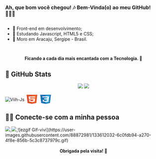 ### Ah, que bom você chegou! 🎶 Bem-Vinda(o) ao meu GitHub! 👩🏽‍💻

##

- 🔭 Front-end em desenvolvimento;
- 🌱 Estudando Javascript, HTML5 e CSS;
- 📌 Moro em Aracaju, Sergipe - Brasil.

&nbsp;

<div align="center">
  <strong>Ficando a cada dia mais encantada com a Tecnologia. 🤩</strong> 
</div>

## 💫 GitHub Stats   
<div align="center">
  <a href="https://github.com/VictoriaMagalhaes"></a>
  <img height="150em" src="https://github-readme-stats.vercel.app/api?username=VictoriaMagalhaes&show_icons=true&theme=dracula&include_all_commits=true&count_private=true&link=https://github.com/VictoriaMagalhaes"/>
  <img height="150em" src="https://github-readme-stats.vercel.app/api/top-langs/?username=victoriamagalhaes&layout=compact&langs_count=16&theme=dracula&link=https://github.com/VictoriaMagalhaes"/>
</div>

</div>
  <div style="display: inline_block"><br>
  <img align="center" alt="Viih-Js" height="30" width="80" src="https://img.shields.io/badge/JavaScript-F7DF1E?style=for-the-badge&logo=javascript&logoColor=black">
  <img align="center" alt="Viih-HTML" height="30" width="40" src="https://raw.githubusercontent.com/devicons/devicon/master/icons/html5/html5-original.svg">
  <img align="center" alt="Viih-CSS" height="30" width="40" src="https://raw.githubusercontent.com/devicons/devicon/master/icons/css3/css3-original.svg">
    </div>

## 🤝🏻 Conecte-se com a minha pessoa  
<p> <div>
<a href="https://www.linkedin.com/in/victoria-magalhaes/" target="_blank">
  <img src="https://img.shields.io/badge/-LinkedIn-511281?style=flat&logo=linkedin&logoColor=white" width="100px">
  <a href = "mailto:macenavih@gmail.com"><img src="https://img.shields.io/badge/-Gmail-%23333?style=flat&logo=gmail&logoColor=white" target="_red" height="27px"> 
 </a>
 ![ezgif Gif-vivi](https://user-images.githubusercontent.com/88872981/133612032-6c0fdb94-a270-4f8e-856b-5c3c8737979c.gif)
       

</div>
  &nbsp;
  
  <div align="center">
    <strong> Obrigada pela visita! 🌻</strong>
